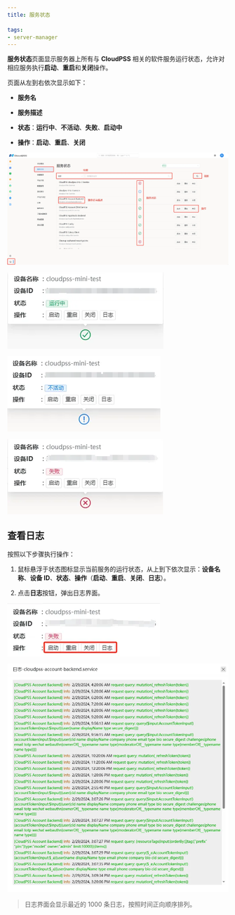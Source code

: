 ```yaml
---
title: 服务状态

tags: 
- server-manager
---
```


**服务状态**页面显示服务器上所有与 **CloudPSS** 相关的软件服务运行状态，允许对相应服务执行**启动**、**重启**和**关闭**操作。

页面从左到右依次显示如下：

+ **服务名**

+ **服务描述**

+ **状态**：**运行中**、**不活动**、**失败**、**启动中**

+ **操作**：**启动**、**重启**、**关闭**

![服务状态页面](./服务状态.png "服务状态页面")

![服务运行中状态](./运行中状态.png "服务运行中状态")

![服务不活动状态](./不活动状态.png "服务不活动状态")

![服务失败状态](./失败状态.png "服务失败状态")

## 查看日志

按照以下步骤执行操作：

1. 鼠标悬浮于状态图标显示当前服务的运行状态，从上到下依次显示：**设备名称**、**设备 ID**、**状态**、**操作**（**启动**、**重启**、**关闭**、**日志**）。

2. 点击**日志**按钮，弹出日志界面。

![查看日志](./查看日志.png "查看日志")

![日志界面](./日志界面.png "日志界面")

> 日志界面会显示最近的 1000 条日志，按照时间正向顺序排列。